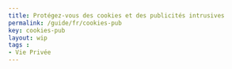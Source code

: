 ```yaml
---
title: Protégez-vous des cookies et des publicités intrusives
permalink: /guide/fr/cookies-pub
key: cookies-pub
layout: wip
tags :
- Vie Privée
---
```


